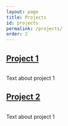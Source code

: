 ```yaml
---
layout: page
title: Projects
id: projects
permalink: /projects/
order: 2
---
```


<div class="apps-container uploadur-container">
    <div class="icon">
      <h2><a href="http://selovert.github.io/Uploadur">Project 1</a></h2>
      <a href="http://selovert.github.io/Uploadur"><img src="{{ site.baseurl }}/images/uploadur-icon.png" alt="" /></a>
    </div>
    <div class="info">
      <p>
        Text about project 1
      </p>
    </div>
    <div class="clearfix"></div>
</div>

<div class="clearfix separator"></div>

<div class="apps-container wallpiper-container">
    <div class="icon">
      <h2><a href="http://selovert.github.io/Wallpiper">Project 2</a></h2>
      <a href="http://selovert.github.io/Wallpiper"><img src="{{ site.baseurl }}/images/wallpiper-icon.png" alt="" /></a>
    </div>
    <div class="info">
      <p>
        Text about project 1
      </p>
    </div>
    <div class="clearfix"></div>
</div>
